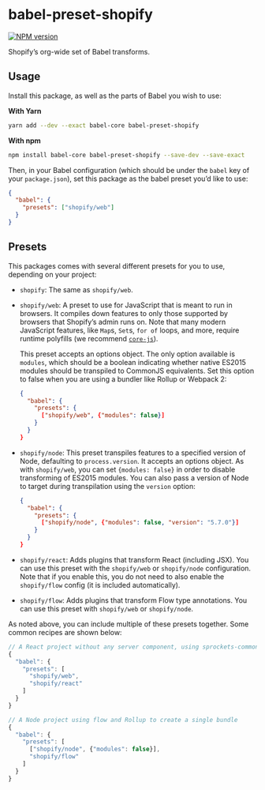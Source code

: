 # babel-preset-shopify

[![NPM version][npm-image]][npm-url]

Shopify’s org-wide set of Babel transforms.

## Usage

Install this package, as well as the parts of Babel you wish to use:

**With Yarn**

```bash
yarn add --dev --exact babel-core babel-preset-shopify
```

**With npm**

```bash
npm install babel-core babel-preset-shopify --save-dev --save-exact
```

Then, in your Babel configuration (which should be under the `babel` key of your `package.json`), set this package as the babel preset you’d like to use:

```json
{
  "babel": {
    "presets": ["shopify/web"]
  }
}
```

## Presets

This packages comes with several different presets for you to use, depending on your project:

- `shopify`: The same as `shopify/web`.

- `shopify/web`: A preset to use for JavaScript that is meant to run in browsers. It compiles down features to only those supported by browsers that Shopify’s admin runs on. Note that many modern JavaScript features, like `Map`s, `Set`s, `for of` loops, and more, require runtime polyfills (we recommend [`core-js`](https://github.com/zloirock/core-js)).

  This preset accepts an options object. The only option available is `modules`, which should be a boolean indicating whether native ES2015 modules should be transpiled to CommonJS equivalents. Set this option to false when you are using a bundler like Rollup or Webpack 2:

  ```json
  {
    "babel": {
      "presets": {
        ["shopify/web", {"modules": false}]
      }
    }
  }
  ```

- `shopify/node`: This preset transpiles features to a specified version of Node, defaulting to `process.version`. It accepts an options object. As with `shopify/web`, you can set `{modules: false}` in order to disable transforming of ES2015 modules. You can also pass a version of Node to target during transpilation using the `version` option:

  ```json
  {
    "babel": {
      "presets": {
        ["shopify/node", {"modules": false, "version": "5.7.0"}]
      }
    }
  }
  ```

- `shopify/react`: Adds plugins that transform React (including JSX). You can use this preset with the `shopify/web` or `shopify/node` configuration. Note that if you enable this, you do not need to also enable the `shopify/flow` config (it is included automatically).

- `shopify/flow`: Adds plugins that transform Flow type annotations. You can use this preset with `shopify/web` or `shopify/node`.

As noted above, you can include multiple of these presets together. Some common recipes are shown below:

```js
// A React project without any server component, using sprockets-commoner for bundling
{
  "babel": {
    "presets": [
      "shopify/web",
      "shopify/react"
    ]
  }
}

// A Node project using flow and Rollup to create a single bundle
{
  "babel": {
    "presets": [
      ["shopify/node", {"modules": false}],
      "shopify/flow"
    ]
  }
}
```

[npm-url]: https://npmjs.org/package/babel-preset-shopify
[npm-image]: http://img.shields.io/npm/v/babel-preset-shopify.svg?style=flat-square
